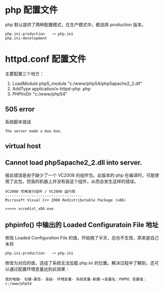 # php 配置文件
php 默认提供了两种配置模式，在生产模式中，都选择 production 版本。

    php.ini-production   -> php.ini 
    php.ini-development

# httpd.conf 配置文件
主要配置三个地方：

 1. LoadModule php5_module "c:/www/php54/php5apache2_2.dll"
 2. AddType application/x-httpd-php .php
 3. PHPIniDir "c:/www/php54"


## 505 error
系统脚本错误

    The server made a boo boo.

## virtual host


## Cannot load php5apache2_2.dll into server.
报此错误是由于缺少了一个 VC2008 的组件包，此版本的 php 在编译时，可能使用了此包，但我的机器上并没有装这个组件，从而会发生这样的错误。

    VC2008 可再发行组件 / VC2008 运行库
    -----------------------------------
    Microsoft Visual C++ 2008 Redistributable Package (x86)

    >>>>> vcredist_x86.exe

## phpinfo() 中输出的 Loaded Configuratoin File 地址
修改 Loaded Configuration File 的值，开始搞了半天，总也不生效，原来是自己未将

    php.ini-production   -> php.ini 

修改为对应的值，造成了系统无法加载 php.ini 的位置。解决过程中了解到，还可以通过配置环境变量达到此效果：

    我的电脑- 右键-属性- 高级- 环境变量- 系统变量-新建->变量名：PHPRC 变量值：c:/www/php54

